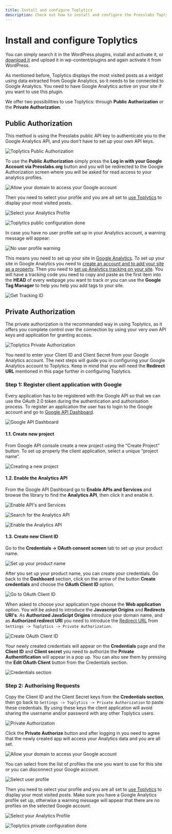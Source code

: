 ```yaml
---
title: Install and configure Toplytics
description: Check out how to install and configure the Presslabs Toplytics plugin to your Google Analytics account with step-by-step detailed explanations and screenshots.  
---
```


# Install and configure Toplytics
You can simply search it in the WordPress plugins, install and activate it, or [download it](https://www.presslabs.org/toplytics/) and upload it in wp-content/plugins and again activate it from WordPress.

As mentioned before, Toplytics displays the most visited posts as a widget using data extracted from Google Analytics, so it needs to be connected to Google Analytics. You need to have Google Analytics active on your site if you want to use this plugin.

We offer two possibilities to use Toplytics: through **Public Authorization** or the **Private Authorization**.

## Public Authorization
This method is using the Presslabs public API key to authenticate you to the Google Analytics API, and you don't have to set up your own API keys. 

![Toplytics Public Authorization](images/toplytics_public.png)

To use the **Public Authorization** simply press the **Log in with your Google Account via Presslabs.org** button and you will be redirected to the Google Authorization screen where you will be asked for read access to your analytics profiles.

![Allow your domain to access your Google account](images/toplytics_permission.png)

Then you need to select your profile and you are all set to [use Toplytics](./usage/) to display your most visited posts.

![Select your Analytics Profile](images/toplytics_select_profile.png)

![Toplytics public configuration done](images/toplytics_done.png)

In case you have no user profile set up in your Analytics account, a warning message will appear:

![No user profile warning](images/toplytics_no_profile.png)

This means you need to set up your site in [Google Analytics](https://www.google.com/analytics/). To set up your site in Google Analytics you need to [create an account and to add your site as a property](https://support.google.com/analytics/answer/1008015?hl=en&ref_topic=3544906). Then you need to [set up Analytics tracking on your site](https://support.google.com/analytics/answer/1008080?hl=en). You will have a tracking code you need to copy and paste as the first item into the **HEAD** of every webpage you want to track or you can use the **Google Tag Manager** to help you help you add tags to your site.

![Get Tracking ID](images/analytics_tracking_code.png)

## Private Authorization
The private authorization is the recommanded way in using Toplytics, as it offers you complete control over the connection by using your very own API keys and application for granting access. 

![Toplytics Private Authorization](images/toplytics_private_authorize.png)

You need to enter your Client ID and Client Secret from your Google Analytics account. The next steps will guide you in configuring your Google Analytics account to Toplytics. Keep in mind that you will need the **Redirect URL** mentioned in this page further in configuring Toplytics.

### Step 1: Register client application with Google

Every application has to be registered with the Google API so that we can use the OAuth 2.0 token during the authentication and authorisation process. To register an application the user has to login to the Google account and go to [Google API Dashboard](https://console.developers.google.com/).

![Google API Dashboard](images/toplytics_google.png)

#### 1.1. Create new project

From Google API console create a new project using the “Create Project” button. To set up properly the client application, select a unique “project name”.

![Creating a new project](images/toplytics_create_project.png)

#### 1.2. Enable the Analytics API
From the Google API Dashboard go to **Enable APIs and Services** and browse the library to find the **Analytics API**, then click it and enable it. 

![Enable API's and Services](images/toplytics_enable_api.png)

![Search for the Analytics API](images/toplytics_enable_api2.png)

![Enable the Analytics API](images/toplytics_enable_api3.png)

#### 1.3. Create new Client ID
Go to the **Credentials -> OAuth consent screen** tab to set up your product name.

![Set up your product name](images/toplytics_consent_screen.png)

After you set up your product name, you can create your credentials. Go back to the **Dashboard** section, click on the arrow of the button **Create credentials** and choose the **OAuth Client ID** option. 

![Go to OAuth Client ID](images/toplytics_credentials.png)

When asked to choose your application type choose the **Web application** option. You will be asked to introduce the **Javascript Origins** and **Redirects URI's**. As **Authorized JavaScipt Origins** introduce your domain name, and as **Authorized redirect URI** you need to introduce the [Redirect URL](./installation/#private-authorization) from `Settings -> Toplytics -> Private Authorization`.

![Create OAuth Client ID](images/toplytics_create_client_ID.png)

Your newly created credentials will appear on the **Credentials** page and the **Client ID** and **Client secret** you need to authorize the **Private Authentification** will appear in a pop up. You can also see them by pressing the **Edit OAuth Client** button from the Credentials section.

![Credentials section](images/toplytics_get_credentials.png)

### Step 2: Authorising Requests

Copy the Client ID and the Client Secret keys from the **Credentials section**, then go back to `Settings -> Toplytics -> Private Authorization` to paste these credentials. By using these keys the client application will avoid sharing the username and/or password with any other Toplytics users.

![Private Authorization](images/toplytics_private.png)

Click the **Private Authorize** button and after logging in you need to agree that the newly created app will access your Analytics data and you are all set.

![Allow your domain to access your Google account](images/toplytics_permission.png)

You can select from the list of profiles the one you want to use for this site or you can disconnect your Google account.

![Select user profile](images/toplytics_select_user_profile.png)

Then you need to select your profile and you are all set to [use Toplytics](./usage/) to display your most visited posts. Make sure you have a Google Analytics profile set up, otherwise a warning message will appear that there are no profiles on the selected Google account.

![Select your Analytics Profile](images/toplytics_select_profile.png)

![Toplytics private configuration done](images/toplytics_done_private.png)
